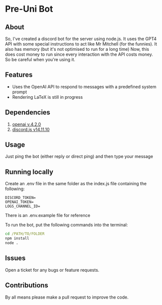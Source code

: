 # Pre-Uni Bot

## About

So, I've created a discord bot for the server using node.js.
It uses the GPT4 API with some special instructions to act like Mr Mitchell (for the funnies).
It also has memory (but it's not optimised to run for a long time)
Now, this does cost money to run since every interaction with the API costs money.
So be careful when you're using it.

## Features

- Uses the OpenAI API to respond to messages with a predefined system prompt
- Rendering LaTeX is still in progress

## Dependencies

1. [openai v.4.2.0](https://www.npmjs.com/package/openai)
2. [discord.js v14.11.10](https://old.discordjs.dev/#/)

## Usage

Just ping the bot (either reply or direct ping) and then type your message

## Running locally

Create an .env file in the same folder as the index.js file containing the following:

    DISCORD_TOKEN=
    OPENAI_TOKEN=
    LOGS_CHANNEL_ID=

There is an .env.example file for reference

To run the bot, put the following commands into the terminal:

```cmd
cd /PATH/TO/FOLDER
npm install
node .
```

## Issues

Open a ticket for any bugs or feature requests.

## Contributions

By all means please make a pull request to improve the code.
